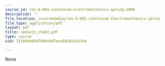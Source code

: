 ```yaml
---
course_id: res-6-001-continuum-electromechanics-spring-2009
description: ''
file_location: /coursemedia/res-6-001-continuum-electromechanics-spring-2009/31f09eb6567400cbd7eea68c82a337ed_cemsoln_chp02.pdf
file_type: application/pdf
layout: pdf
title: cemsoln_chp02.pdf
type: course
uid: 31f09eb6567400cbd7eea68c82a337ed

---
```

None